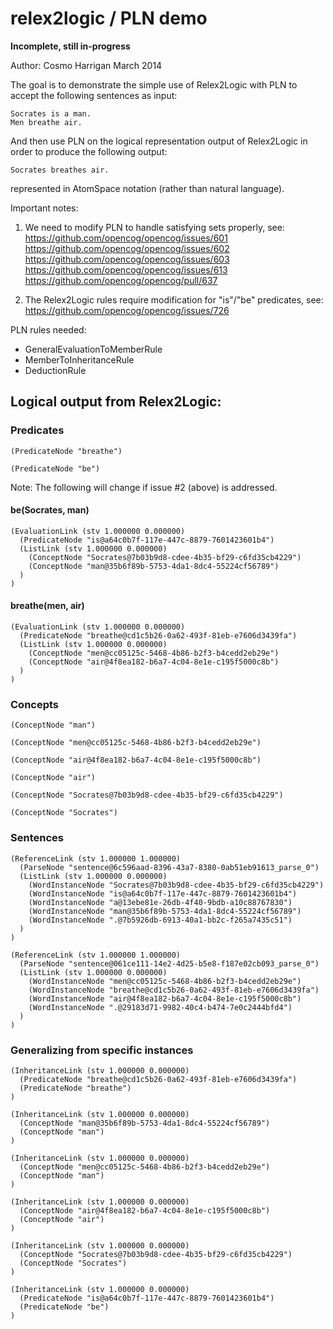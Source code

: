 relex2logic / PLN demo
======================

**Incomplete, still in-progress**

Author: Cosmo Harrigan
March 2014

The goal is to demonstrate the simple use of Relex2Logic with PLN to accept
the following sentences as input:

```
Socrates is a man.
Men breathe air.
```

And then use PLN on the logical representation output of Relex2Logic in
order to produce the following output:

```
Socrates breathes air.
```

represented in AtomSpace notation (rather than natural language).

Important notes:

1. We need to modify PLN to handle satisfying sets properly, see:
https://github.com/opencog/opencog/issues/601
https://github.com/opencog/opencog/issues/602
https://github.com/opencog/opencog/issues/603
https://github.com/opencog/opencog/issues/613
https://github.com/opencog/opencog/pull/637

2. The Relex2Logic rules require modification for "is"/"be" predicates, see:
https://github.com/opencog/opencog/issues/726

PLN rules needed:

- GeneralEvaluationToMemberRule
- MemberToInheritanceRule
- DeductionRule

## Logical output from Relex2Logic:

### Predicates

```
(PredicateNode "breathe")

(PredicateNode "be")
```

Note: The following will change if issue #2 (above) is addressed.
#### be(Socrates, man)

```
(EvaluationLink (stv 1.000000 0.000000)
  (PredicateNode "is@a64c0b7f-117e-447c-8879-7601423601b4")
  (ListLink (stv 1.000000 0.000000)
    (ConceptNode "Socrates@7b03b9d8-cdee-4b35-bf29-c6fd35cb4229")
    (ConceptNode "man@35b6f89b-5753-4da1-8dc4-55224cf56789")
  )
)
```

#### breathe(men, air)

```
(EvaluationLink (stv 1.000000 0.000000)
  (PredicateNode "breathe@cd1c5b26-0a62-493f-81eb-e7606d3439fa")
  (ListLink (stv 1.000000 0.000000)
    (ConceptNode "men@cc05125c-5468-4b86-b2f3-b4cedd2eb29e")
    (ConceptNode "air@4f8ea182-b6a7-4c04-8e1e-c195f5000c8b")
  )
)
```

### Concepts

```
(ConceptNode "man")

(ConceptNode "men@cc05125c-5468-4b86-b2f3-b4cedd2eb29e")

(ConceptNode "air@4f8ea182-b6a7-4c04-8e1e-c195f5000c8b")

(ConceptNode "air")

(ConceptNode "Socrates@7b03b9d8-cdee-4b35-bf29-c6fd35cb4229")

(ConceptNode "Socrates")
```


### Sentences

```
(ReferenceLink (stv 1.000000 1.000000)
  (ParseNode "sentence@6c596aad-8396-43a7-8380-0ab51eb91613_parse_0")
  (ListLink (stv 1.000000 0.000000)
    (WordInstanceNode "Socrates@7b03b9d8-cdee-4b35-bf29-c6fd35cb4229")
    (WordInstanceNode "is@a64c0b7f-117e-447c-8879-7601423601b4")
    (WordInstanceNode "a@13ebe81e-26db-4f40-9bdb-a10c88767830")
    (WordInstanceNode "man@35b6f89b-5753-4da1-8dc4-55224cf56789")
    (WordInstanceNode ".@7b5926db-6913-40a1-bb2c-f265a7435c51")
  )
)

(ReferenceLink (stv 1.000000 1.000000)
  (ParseNode "sentence@061ce111-14e2-4d25-b5e8-f187e02cb093_parse_0")
  (ListLink (stv 1.000000 0.000000)
    (WordInstanceNode "men@cc05125c-5468-4b86-b2f3-b4cedd2eb29e")
    (WordInstanceNode "breathe@cd1c5b26-0a62-493f-81eb-e7606d3439fa")
    (WordInstanceNode "air@4f8ea182-b6a7-4c04-8e1e-c195f5000c8b")
    (WordInstanceNode ".@29183d71-9982-40c4-b474-7e0c2444bfd4")
  )
)
```

### Generalizing from specific instances

```
(InheritanceLink (stv 1.000000 0.000000)
  (PredicateNode "breathe@cd1c5b26-0a62-493f-81eb-e7606d3439fa")
  (PredicateNode "breathe")
)

(InheritanceLink (stv 1.000000 0.000000)
  (ConceptNode "man@35b6f89b-5753-4da1-8dc4-55224cf56789")
  (ConceptNode "man")
)

(InheritanceLink (stv 1.000000 0.000000)
  (ConceptNode "men@cc05125c-5468-4b86-b2f3-b4cedd2eb29e")
  (ConceptNode "man")
)

(InheritanceLink (stv 1.000000 0.000000)
  (ConceptNode "air@4f8ea182-b6a7-4c04-8e1e-c195f5000c8b")
  (ConceptNode "air")
)

(InheritanceLink (stv 1.000000 0.000000)
  (ConceptNode "Socrates@7b03b9d8-cdee-4b35-bf29-c6fd35cb4229")
  (ConceptNode "Socrates")
)

(InheritanceLink (stv 1.000000 0.000000)
  (PredicateNode "is@a64c0b7f-117e-447c-8879-7601423601b4")
  (PredicateNode "be")
)
```
